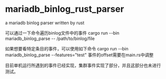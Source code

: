 # mariadb_binlog_rust_parser
a mariadb binlog parser written by rust

可以通过一下命令遍历binlog文件中的事件
cargo run --bin mariadb_binlog_parse -- /path/to/binlog/file

如果想要看特定条目的事件，可以使用如下命令
cargo run --bin mariadb_binlog_parse --features="test"
事件的offset需要在main.rs中调整

目前单机运行所遇到的事件已经实现，集群事件实现了部分，并且这部分也未进行测试。
